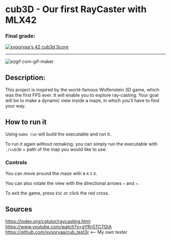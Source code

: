 # cub3D - Our first RayCaster with MLX42

### Final grade: <br>
[![xvoorvaa's 42 cub3d Score](https://badge42.vercel.app/api/v2/cl1l0g8q3005209mm02a81gfy/project/2629189)](https://github.com/JaeSeoKim/badge42)

---

![ezgif com-gif-maker](https://user-images.githubusercontent.com/56308735/183152909-4f4114a4-af87-4cbd-923e-c636348bb337.gif)

## Description:
This project is inspired by the world-famous Wolfenstein 3D game, which
was the first FPS ever. It will enable you to explore ray-casting. Your goal will be to
make a dynamic view inside a maze, in which you’ll have to find your way.

## How to run it

Using ``make run`` will build the executable and run it.

To run it again without remaking, you can simply run the executable with ``./cub3D`` + path of the map you would like to use.

### Controls

You can move around the maze with ``W`` ``A`` ``S`` ``D``.

You can also rotate the view with the directional arrows ``←`` and ``→``.

To exit the game, press ``ESC`` or click the red cross.

## Sources

https://lodev.org/cgtutor/raycasting.html <br>
https://www.youtube.com/watch?v=gYRrGTC7GtA <br>
https://github.com/xvoorvaa/cub_test3r <-- My own tester <br>
